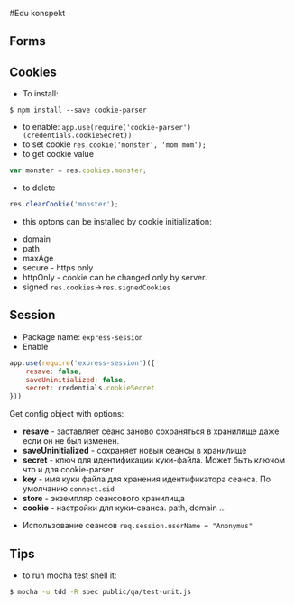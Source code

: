 #Edu konspekt

## Forms

## Cookies
* To install: 
```
$ npm install --save cookie-parser
```
* to enable:
```app.use(require('cookie-parser')(credentials.cookieSecret)) ```
* to set cookie
``` res.cookie('monster', 'mom mom'); ```
* to get cookie value
```javascript
var monster = res.cookies.monster;
```
* to delete
```javascript
res.clearCookie('monster');
```
* this optons can be installed by cookie initialization:
 - domain
 - path
 - maxAge
 - secure - https only
 - httpOnly - cookie can be changed only by server.
 - signed ```res.cookies```->```res.signedCookies```   
 
## Session 
* Package name: ```express-session```
* Enable 
```javascript
app.use(require('express-session')({
    resave: false,
    saveUninitialized: false,
    secret: credentials.cookieSecret
}))
```
Get config object with options:
 - **resave** - заставляет сеанс заново сохраняться в хранилище даже если он не был изменен.
 - **saveUninitialized** - сохраняет новын сеансы в хранилище
 - **secret** - ключ для идентификации куки-файла. Может быть ключом что и для cookie-parser
 - **key** - имя куки файла для хранения идентификатора сеанса. По умолчанию ```connect.sid```
 - **store** - экземпляр сеансового хранилища
 - **cookie** - настройки для куки-сеанса. path, domain ...
* Использование сеансов
```req.session.userName = "Anonymus"```

## Tips

* to run mocha test shell it:
```bash
$ mocha -u tdd -R spec public/qa/test-unit.js
```